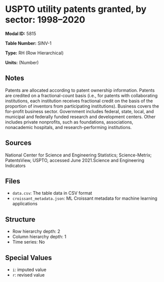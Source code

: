 # USPTO utility patents granted, by sector: 1998–2020

**Modal ID:** 5815

**Table Number:** SINV-1

**Type:** RH (Row Hierarchical)

**Units:** (Number)

## Notes

Patents are allocated according to patent ownership information. Patents are credited on a fractional-count basis (i.e., for patents with collaborating institutions, each institution receives fractional credit on the basis of the proportion of inventors from participating institutions). Business covers the for-profit business sector. Government includes federal, state, local, and municipal and federally funded research and development centers. Other includes private nonprofits, such as foundations, associations, nonacademic hospitals, and research-performing institutions.

## Sources

National Center for Science and Engineering Statistics; Science-Metrix; PatentsView, USPTO, accessed June 2021.Science and Engineering Indicators

## Files

- `data.csv`: The table data in CSV format
- `croissant_metadata.json`: ML Croissant metadata for machine learning applications

## Structure

- Row hierarchy depth: 2
- Column hierarchy depth: 1
- Time series: No

## Special Values

- `i`: imputed value
- `r`: revised value
